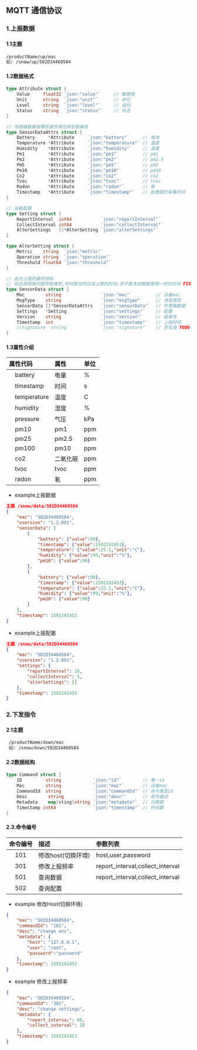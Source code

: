 ## MQTT 通信协议

### 1.上报数据

#### 1.1主题

```sh
/productName/up/mac
如: /snow/up/582D34460584
```

#### 1.2数据格式

```go
type Attribute struct {
    Value     float32 `json:"value"`     // 数据值
    Unit      string  `json:"unit"`      // 单位
    Level     string  `json:"level"`     // 级别
    Status    string  `json:"status"`    // 状态
}

// 传感器数据有哪些属性填充那些数属性
type SensorDataAttrs struct {
    Battery     *Attribute     `json:"battery"`     // 电池
    Temperature *Attribute     `json:"temperature"` // 温度
    Humidity    *Attribute     `json:"humidity"`    // 湿度
    Pm1         *Attribute     `json:"pm1"`         // pm1
    Pm2         *Attribute     `json:"pm2"`         // pm2.5
    Pm5         *Attribute     `json:"pm5"`         // pm5
    Pm10        *Attribute     `json:"pm10"`        // pm10
    Co2         *Attribute     `json:"co2"`         // co2
    Tvoc        *Attribute     `json:"tvoc"`        // tvoc
    Radon       *Attribute     `json:"radon"`       // 氡
    Timestamp   *Attribute     `json:"timestamp"`   // 此数据的采集时间
}

// 设备配置
type Setting struct {
    ReportInterval  int64           `json:"reportInterval"`
    CollectInterval int64           `json:"collectInterval"`
    AlterSettings   []*AlterSetting `json:"alterSettings"`
}

type AlterSetting struct {
    Metric    string  `json:"metric"`
    Operation string  `json:"operation"`
    Threshold float64 `json:"threshold"`
}

// 此为上报的最终结构
// 如出现网络问题导致堆积,时间取当时应该上报的时间,而不能多组数据使用一样的时间 FIXME
type SensorData struct {
    Mac        string               `json:"mac"`         // 设备mac
    MsgType    string               `json:"msgType"`     // 消息类型
    SensorData []*SensorDataAttrs   `json:"sensorData"`  // 传感器数据
    Settings   *Setting             `json:"settings"`    // 配置
    Version    string               `json:"version"`     // 版本号
    Timestamp  int                  `json:"timestamp"`   // 上报时间
    //Signature  string             `json:"signature"`   // 签名值 TODO(规则未定)
}

```

#### 1.3属性介绍

| 属性代码          | 属性     | 单位 |
| :---------------- | :------- | :--- |
| &emsp;battery     | 电量     | %    |
| &emsp;timestamp   | 时间     | s    |
| &emsp;temperature | 温度     | C    |
| &emsp;humidity    | 湿度     | %    |
| &emsp;pressure    | 气压     | kPa  |
| &emsp;pm10        | pm1      | ppm  |
| &emsp;pm25        | pm2.5    | ppm  |
| &emsp;pm100       | pm10     | ppm  |
| &emsp;co2         | 二氧化碳 | ppm  |
| &emsp;tvoc        | tvoc     | ppm  |
| &emsp;radon       | 氡       | ppm  |

* example上报数据

```json
主题 /snow/data/582D34460584
{
    "mac": "582D34460584",
    "vsersion": "1.2.001",
    "sensorData": [
        {
            "battery": {"value":99},
            "timestamp": {"value":1592192453},
            "temperature": {"value":25.1,"unit":"C"},
            "humidity": {"value":99,"unit":"%"},
            "pm10": {"value":99}
        },
        {
            "battery": {"value":99},
            "timestamp": {"value":1592192453},
            "temperature": {"value":25.1,"unit":"C"},
            "humidity": {"value":99,"unit":"%"},
            "pm10": {"value":99}
        }
    ],
    "timestamp": 1592192453
}
```

* example上报配置

```json
主题 /snow/data/582D34460584
{
    "mac": "582D34460584",
    "vsersion": "1.2.001",
    "settings": {
        "reportInterval": 10,
        "collectInterval": 5,
        "alterSettings": []
    },
    "timestamp": 1592192453
}
```

### 2.下发指令

#### 2.1主题

```sh
 /productName/down/mac 
 如: /snow/down/582D34460584
```

#### 2.2数据结构

```go
type Command struct {
    ID         string            `json:"id"`        // 唯一id
    Mac        string            `json:"mac"`       // 设备mac
    CommandId  string            `json:"commandId"` // 命令类型id
    Desc        string           `json:"desc"`      // 命令描述
    Metadata    map[sting]string `json:"metadata"`  // 元数据
    Timestamp int64              `json:"timestamp"` // 时间戳
}
```

#### 2.3.命令编号

| 命令编号  | 描述               | 参数列表                         |
| :-------- | :----------------- | :------------------------------- |
| &emsp;101 | 修改host(切换环境) | host,user,password               |
| &emsp;301 | 修改上报频率       | report_interval,collect_interval |
| &emsp;501 | 查询数据           | report_interval,collect_interval |
| &emsp;502 | 查询配置           |

* example 修改Host(切换环境)

```json
{
    "mac": "582D34460584",
    "commandId": "101",
    "desc": "change env",
    "metadata": {
        "host": "127.0.0.1",
        "user": "root",
        "password":"password"
    },
    "timestamp": 1592192453
}
```

* example 修改上报频率

```json
{
    "mac": "582D34460584",
    "commandId": "301",
    "desc": "change settings",
    "metadata": {
        "report_interva;": 60,
        "collect_interval": 10
    },
    "timestamp": 1592192453
}
```
